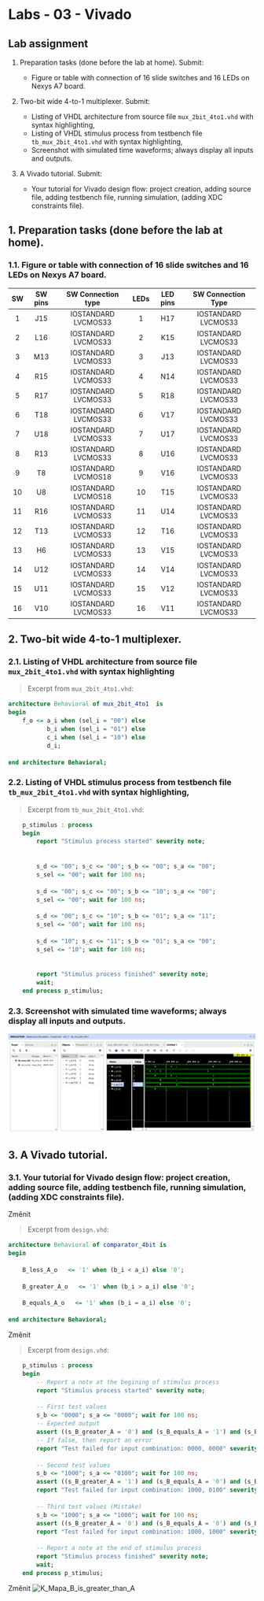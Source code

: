 # Labs - 03 - Vivado

## Lab assignment

1. Preparation tasks (done before the lab at home). Submit:
    * Figure or table with connection of 16 slide switches and 16 LEDs on Nexys A7 board.

2. Two-bit wide 4-to-1 multiplexer. Submit:
    * Listing of VHDL architecture from source file `mux_2bit_4to1.vhd` with syntax highlighting,
    * Listing of VHDL stimulus process from testbench file `tb_mux_2bit_4to1.vhd` with syntax highlighting,
    * Screenshot with simulated time waveforms; always display all inputs and outputs.

3. A Vivado tutorial. Submit:
    * Your tutorial for Vivado design flow: project creation, adding source file, adding testbench file, running simulation, (adding XDC constraints file).


## 1. Preparation tasks (done before the lab at home).

### 1.1. Figure or table with connection of 16 slide switches and 16 LEDs on Nexys A7 board.

| **SW** | **SW pins** | **SW Connection type** | **LEDs** | **LED pins** | **SW Connection Type**  |
| :-: | :-: | :-: | :-: | :-: | :-: |
| 1  | J15 | IOSTANDARD LVCMOS33 | 1  | H17 |IOSTANDARD LVCMOS33 |
| 2  | L16 | IOSTANDARD LVCMOS33 | 2  | K15 |IOSTANDARD LVCMOS33 |
| 3  | M13 | IOSTANDARD LVCMOS33 | 3  | J13 |IOSTANDARD LVCMOS33 |
| 4  | R15 | IOSTANDARD LVCMOS33 | 4  | N14 |IOSTANDARD LVCMOS33 |
| 5  | R17 | IOSTANDARD LVCMOS33 | 5  | R18 |IOSTANDARD LVCMOS33 |
| 6  | T18 | IOSTANDARD LVCMOS33 | 6  | V17 |IOSTANDARD LVCMOS33 |
| 7  | U18 | IOSTANDARD LVCMOS33 | 7  | U17 |IOSTANDARD LVCMOS33 |
| 8  | R13 | IOSTANDARD LVCMOS33 | 8  | U16 |IOSTANDARD LVCMOS33 |
| 9  | T8  | IOSTANDARD LVCMOS18 | 9  | V16 |IOSTANDARD LVCMOS33 |
| 10 | U8  | IOSTANDARD LVCMOS18 | 10 | T15 |IOSTANDARD LVCMOS33 |
| 11 | R16 | IOSTANDARD LVCMOS33 | 11 | U14 |IOSTANDARD LVCMOS33 |
| 12 | T13 | IOSTANDARD LVCMOS33 | 12 | T16 |IOSTANDARD LVCMOS33 |
| 13 | H6  | IOSTANDARD LVCMOS33 | 13 | V15 |IOSTANDARD LVCMOS33 |
| 14 | U12 | IOSTANDARD LVCMOS33 | 14 | V14 |IOSTANDARD LVCMOS33 |
| 15 | U11 | IOSTANDARD LVCMOS33 | 15 | V12 |IOSTANDARD LVCMOS33 |
| 16 | V10 | IOSTANDARD LVCMOS33 | 16 | V11 |IOSTANDARD LVCMOS33 |

## 2. Two-bit wide 4-to-1 multiplexer.

### 2.1. Listing of VHDL architecture from source file `mux_2bit_4to1.vhd` with syntax highlighting

> Excerpt from `mux_2bit_4to1.vhd`:
```vhdl
architecture Behavioral of mux_2bit_4to1  is
begin
    f_o <= a_i when (sel_i = "00") else
           b_i when (sel_i = "01") else
           c_i when (sel_i = "10") else
           d_i;

end architecture Behavioral;
```
### 2.2. Listing of VHDL stimulus process from testbench file `tb_mux_2bit_4to1.vhd` with syntax highlighting,

> Excerpt from `tb_mux_2bit_4to1.vhd`:
```vhdl
    p_stimulus : process
    begin
        report "Stimulus process started" severity note;


        s_d <= "00"; s_c <= "00"; s_b <= "00"; s_a <= "00";
        s_sel <= "00"; wait for 100 ns;
        
        s_d <= "00"; s_c <= "00"; s_b <= "10"; s_a <= "00";
        s_sel <= "00"; wait for 100 ns;
        
        s_d <= "00"; s_c <= "10"; s_b <= "01"; s_a <= "11";
        s_sel <= "00"; wait for 100 ns;
        
        s_d <= "10"; s_c <= "11"; s_b <= "01"; s_a <= "00"; 
        s_sel <= "10"; wait for 100 ns;

        
        report "Stimulus process finished" severity note;
        wait;
    end process p_stimulus;
```

### 2.3. Screenshot with simulated time waveforms; always display all inputs and outputs.

![Waveform](Images/Waveform.png)

## 3. A Vivado tutorial.

### 3.1. Your tutorial for Vivado design flow: project creation, adding source file, adding testbench file, running simulation, (adding XDC constraints file).

Změnit 
> Excerpt from `design.vhd`:
```vhdl
architecture Behavioral of comparator_4bit is
begin
	
    B_less_A_o   <= '1' when (b_i < a_i) else '0';
    
    B_greater_A_o   <= '1' when (b_i > a_i) else '0';
    
    B_equals_A_o   <= '1' when (b_i = a_i) else '0';
    
end architecture Behavioral;
```

Změnit 
> Excerpt from `design.vhd`:
```vhdl
    p_stimulus : process
    begin
        -- Report a note at the begining of stimulus process
        report "Stimulus process started" severity note;

        -- First test values
        s_b <= "0000"; s_a <= "0000"; wait for 100 ns;
        -- Expected output
        assert ((s_B_greater_A = '0') and (s_B_equals_A = '1') and (s_B_less_A = '0'))
        -- If false, then report an error
        report "Test failed for input combination: 0000, 0000" severity error;
        
        -- Second test values
        s_b <= "1000"; s_a <= "0100"; wait for 100 ns;
        assert ((s_B_greater_A = '1') and (s_B_equals_A = '0') and (s_B_less_A = '0'))
        report "Test failed for input combination: 1000, 0100" severity error;
        
        -- Third test values (Mistake)
        s_b <= "1000"; s_a <= "1000"; wait for 100 ns;
        assert ((s_B_greater_A = '0') and (s_B_equals_A = '0') and (s_B_less_A = '1'))
        report "Test failed for input combination: 1000, 1000" severity error;
        
        -- Report a note at the end of stimulus process
        report "Stimulus process finished" severity note;
        wait;
    end process p_stimulus;
```


 Změnit ![K_Mapa_B_is_greater_than_A](Images/K_Mapa_B_is_greater_than_A.png)
